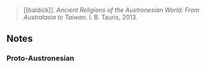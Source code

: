 > [[baldick]]. *Ancient Religions of the Austronesian World: From Australasia to Taiwan*. I. B. Tauris, 2013.


## Notes
### Proto-Austronesian

